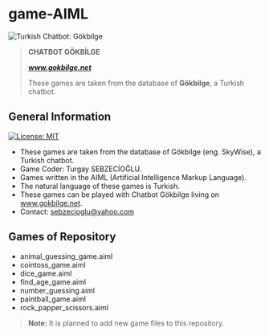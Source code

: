 # game-AIML

![Turkish Chatbot: Gökbilge](http://www.gokbilge.net/gb/gui/pc/gokbilge3.png)

> **CHATBOT GÖKBİLGE** 
> 
> _**www.gokbilge.net**_
>
> These games are taken from the database of **Gökbilge**, a Turkish chatbot.

## General Information
[![License: MIT](https://img.shields.io/badge/License-MIT-yellow.svg)](https://opensource.org/licenses/MIT)
* These games are taken from the database of Gökbilge (eng. SkyWise), a Turkish chatbot. 
* Game Coder: Turgay SEBZECİOĞLU.
* Games written in the AIML (Artificial Intelligence Markup Language).
* The natural language of these games is Turkish.
* These games can be played with Chatbot Gökbilge living on www.gokbilge.net. 
* Contact: sebzecioglu@yahoo.com

## Games of Repository

* animal_guessing_game.aiml
* cointoss_game.aiml
* dice_game.aiml
* find_age_game.aiml
* number_guessing.aiml
* paintball_game.aiml
* rock_papper_scissors.aiml

> **Note:** It is planned to add new game files to this repository.
